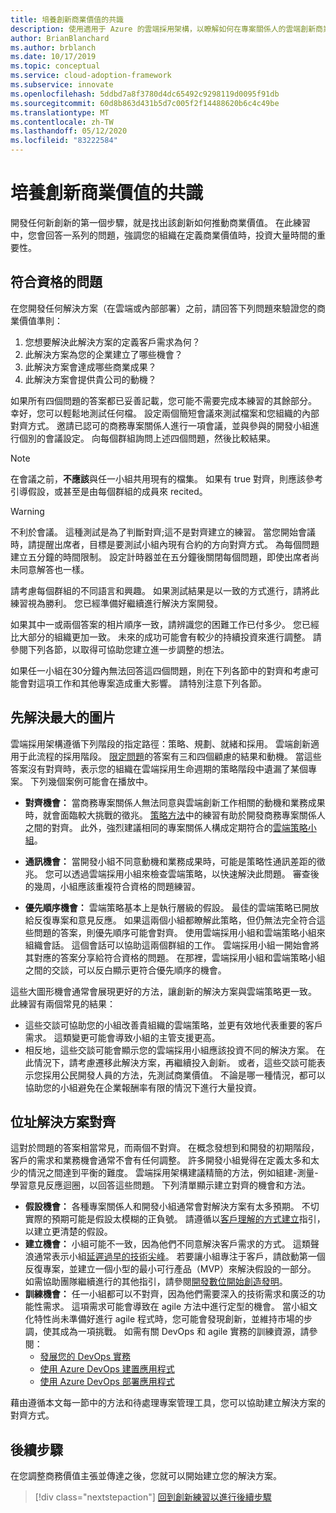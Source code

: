 ```yaml
---
title: 培養創新商業價值的共識
description: 使用適用于 Azure 的雲端採用架構，以瞭解如何在專案關係人的雲端創新商業價值定義方面培養共識。
author: BrianBlanchard
ms.author: brblanch
ms.date: 10/17/2019
ms.topic: conceptual
ms.service: cloud-adoption-framework
ms.subservice: innovate
ms.openlocfilehash: 5ddbd7a8f3780d4dc65492c9298119d0095f91db
ms.sourcegitcommit: 60d8b863d431b5d7c005f2f14488620b6c4c49be
ms.translationtype: MT
ms.contentlocale: zh-TW
ms.lasthandoff: 05/12/2020
ms.locfileid: "83222584"
---
```

# <a name="build-consensus-on-the-business-value-of-innovation"></a>培養創新商業價值的共識

開發任何新創新的第一個步驟，就是找出該創新如何推動商業價值。 在此練習中，您會回答一系列的問題，強調您的組織在定義商業價值時，投資大量時間的重要性。

## <a name="qualifying-questions"></a>符合資格的問題

在您開發任何解決方案（在雲端或內部部署）之前，請回答下列問題來驗證您的商業價值準則：

1. 您想要解決此解決方案的定義客戶需求為何？
1. 此解決方案為您的企業建立了哪些機會？
1. 此解決方案會達成哪些商業成果？
1. 此解決方案會提供貴公司的動機？

如果所有四個問題的答案都已妥善記載，您可能不需要完成本練習的其餘部分。 幸好，您可以輕鬆地測試任何檔。 設定兩個簡短會議來測試檔案和您組織的內部對齊方式。 邀請已認可的商務專案關係人進行一項會議，並與參與的開發小組進行個別的會議設定。 向每個群組詢問上述四個問題，然後比較結果。

> [!NOTE]
> 在會議之前，**不應該**與任一小組共用現有的檔集。 如果有 true 對齊，則應該參考引導假設，或甚至是由每個群組的成員來 recited。

<!-- -->

> [!WARNING]
> 不利於會議。 這種測試是為了判斷對齊;這不是對齊建立的練習。 當您開始會議時，請提醒出席者，目標是要測試小組內現有合約的方向對齊方式。 為每個問題建立五分鐘的時間限制。 設定計時器並在五分鐘後關閉每個問題，即使出席者尚未同意解答也一樣。

請考慮每個群組的不同語言和興趣。 如果測試結果是以一致的方式進行，請將此練習視為勝利。 您已經準備好繼續進行解決方案開發。

如果其中一或兩個答案的相片順序一致，請辨識您的困難工作已付多少。 您已經比大部分的組織更加一致。 未來的成功可能會有較少的持續投資來進行調整。 請參閱下列各節，以取得可協助您建立進一步調整的想法。

如果任一小組在30分鐘內無法回答這四個問題，則在下列各節中的對齊和考慮可能會對這項工作和其他專案造成重大影響。 請特別注意下列各節。

## <a name="address-the-big-picture-first"></a>先解決最大的圖片

雲端採用架構遵循下列階段的指定路徑：策略、規劃、就緒和採用。 雲端創新適用于此流程的採用階段。 [限定問題](#qualifying-questions)的答案有三和四個顧慮的結果和動機。 當這些答案沒有對齊時，表示您的組織在雲端採用生命週期的策略階段中遺漏了某個專案。 下列幾個案例可能會在播放中。

- **對齊機會：** 當商務專案關係人無法同意與雲端創新工作相關的動機和業務成果時，就會面臨較大挑戰的徵兆。 [策略方法](../strategy/index.md)中的練習有助於開發商務專案關係人之間的對齊。 此外，強烈建議相同的專案關係人構成定期符合的[雲端策略小組](../organize/cloud-strategy.md)。

- **通訊機會：** 當開發小組不同意動機和業務成果時，可能是策略性通訊差距的徵兆。 您可以透過雲端採用小組來檢查雲端策略，以快速解決此問題。 審查後的幾周，小組應該重複符合資格的問題練習。

- **優先順序機會：** 雲端策略基本上是執行層級的假設。 最佳的雲端策略已開放給反復專案和意見反應。 如果這兩個小組都瞭解此策略，但仍無法完全符合這些問題的答案，則優先順序可能會對齊。 使用雲端採用小組和雲端策略小組來組織會話。 這個會話可以協助這兩個群組的工作。 雲端採用小組一開始會將其對應的答案分享給符合資格的問題。 在那裡，雲端採用小組和雲端策略小組之間的交談，可以反白顯示更符合優先順序的機會。

這些大圖形機會通常會展現更好的方法，讓創新的解決方案與雲端策略更一致。 此練習有兩個常見的結果：

- 這些交談可協助您的小組改善貴組織的雲端策略，並更有效地代表重要的客戶需求。 這類變更可能會導致小組的主管支援更高。
- 相反地，這些交談可能會顯示您的雲端採用小組應該投資不同的解決方案。 在此情況下，請考慮遷移此解決方案，再繼續投入創新。 或者，這些交談可能表示您採用公民開發人員的方法，先測試商業價值。 不論是哪一種情況，都可以協助您的小組避免在企業報酬率有限的情況下進行大量投資。

## <a name="address-solution-alignment"></a>位址解決方案對齊

這對於問題的答案相當常見，而兩個不對齊。 在概念發想到和開發的初期階段，客戶的需求和業務機會通常不會有任何調整。 許多開發小組覺得在定義太多和太少的情況之間達到平衡的難度。 雲端採用架構建議精簡的方法，例如組建-測量-學習意見反應迴圈，以回答這些問題。 下列清單顯示建立對齊的機會和方法。

- **假設機會：** 各種專案關係人和開發小組通常會對解決方案有太多預期。 不切實際的預期可能是假設太模糊的正負號。 請遵循以[客戶理解的方式建立](./considerations/build.md)指引，以建立更清楚的假設。
- **建立機會：** 小組可能不一致，因為他們不同意解決客戶需求的方式。 這類聲浪通常表示小組[延遲過早的技術尖峰](./considerations/build.md#reduce-complexity-and-delay-technical-spikes)。 若要讓小組專注于客戶，請啟動第一個反復專案，並建立一個小型的最小可行產品（MVP）來解決假設的一部分。 如需協助團隊繼續進行的其他指引，請參閱[開發數位開始創造發明](./considerations/invention.md)。
- **訓練機會：** 任一小組都可以不對齊，因為他們需要深入的技術需求和廣泛的功能性需求。 這項需求可能會導致在 agile 方法中進行定型的機會。 當小組文化特性尚未準備好進行 agile 程式時，您可能會發現創新，並維持市場的步調，使其成為一項挑戰。 如需有關 DevOps 和 agile 實務的訓練資源，請參閱：
  - [發展您的 DevOps 實務](https://docs.microsoft.com/learn/paths/evolve-your-devops-practices)
  - [使用 Azure DevOps 建置應用程式](https://docs.microsoft.com/learn/paths/build-applications-with-azure-devops)
  - [使用 Azure DevOps 部署應用程式](https://docs.microsoft.com/learn/paths/deploy-applications-with-azure-devops)

藉由遵循本文每一節中的方法和待處理專案管理工具，您可以協助建立解決方案的對齊方式。

## <a name="next-steps"></a>後續步驟

在您調整商務價值主張並傳達之後，您就可以開始建立您的解決方案。

> [!div class="nextstepaction"]
> [回到創新練習以進行後續步驟](./index.md)
